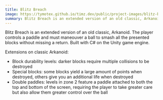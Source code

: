 ```yaml
---
title: Blitz Breach
image: https://tymotex.github.io/timz.dev/public/project-images/blitz-breach-thumbnail.png
summary: Blitz Breach is an extended version of an old classic, Arkanoid.
---
```


Blitz Breach is an extended version of an old classic, Arkanoid. The player controls a paddle
and must maneouver a ball to smash all the presented blocks without missing a return. Built
with C# on the Unity game engine.

Extensions on classic Arkanoid:

-   Block durability levels: darker blocks require multiple collisions to be destroyed
-   Special blocks: some blocks yield a large amount of points when destroyed, others give you an additional life when destroyed
-   Double paddles: levels in zone 2 feature a paddle attached to both the top and bottom of the screen, requiring the player to take greater care but also allow them greater control over the ball
